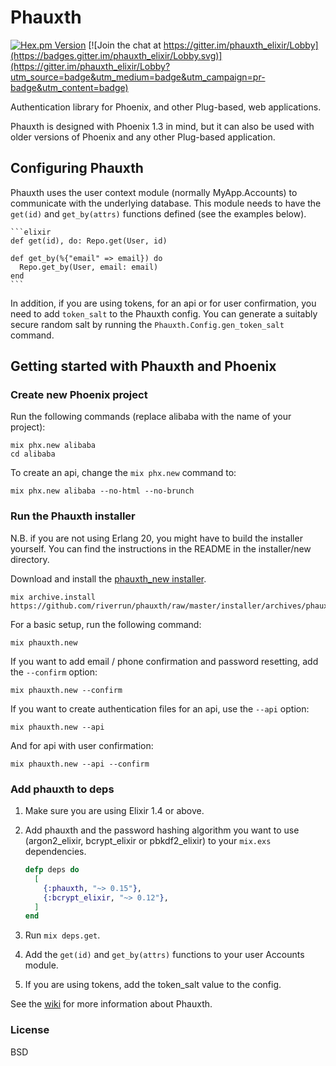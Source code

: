 # Phauxth

[![Hex.pm Version](http://img.shields.io/hexpm/v/phauxth.svg)](https://hex.pm/packages/phauxth)
[![Join the chat at https://gitter.im/phauxth_elixir/Lobby](https://badges.gitter.im/phauxth_elixir/Lobby.svg)](https://gitter.im/phauxth_elixir/Lobby?utm_source=badge&utm_medium=badge&utm_campaign=pr-badge&utm_content=badge)

Authentication library for Phoenix, and other Plug-based, web applications.

Phauxth is designed with Phoenix 1.3 in mind, but it can also be used with
older versions of Phoenix and any other Plug-based application.

## Configuring Phauxth

Phauxth uses the user context module (normally MyApp.Accounts) to communicate
with the underlying database. This module needs to have the `get(id)` and
`get_by(attrs)` functions defined (see the examples below).

    ```elixir
    def get(id), do: Repo.get(User, id)

    def get_by(%{"email" => email}) do
      Repo.get_by(User, email: email)
    end
    ```

In addition, if you are using tokens, for an api or for user confirmation,
you need to add `token_salt` to the Phauxth config. You can generate a
suitably secure random salt by running the `Phauxth.Config.gen_token_salt`
command.

## Getting started with Phauxth and Phoenix

### Create new Phoenix project

Run the following commands (replace alibaba with the name of your project):

    mix phx.new alibaba
    cd alibaba

To create an api, change the `mix phx.new` command to:

    mix phx.new alibaba --no-html --no-brunch

### Run the Phauxth installer

N.B. if you are not using Erlang 20, you might have to build the installer
yourself. You can find the instructions in the README in the installer/new
directory.

Download and install the [phauxth_new installer](https://github.com/riverrun/phauxth/raw/master/installer/archives/phauxth_new.ez).

    mix archive.install https://github.com/riverrun/phauxth/raw/master/installer/archives/phauxth_new.ez

For a basic setup, run the following command:

    mix phauxth.new

If you want to add email / phone confirmation and password resetting, add the `--confirm` option:

    mix phauxth.new --confirm

If you want to create authentication files for an api, use the `--api` option:

    mix phauxth.new --api

And for api with user confirmation:

    mix phauxth.new --api --confirm

### Add phauxth to deps

1. Make sure you are using Elixir 1.4 or above.

2. Add phauxth and the password hashing algorithm you want to use
(argon2_elixir, bcrypt_elixir or pbkdf2_elixir) to your `mix.exs` dependencies.

    ```elixir
    defp deps do
      [
        {:phauxth, "~> 0.15"},
        {:bcrypt_elixir, "~> 0.12"},
      ]
    end
    ```

3. Run `mix deps.get`.

4. Add the `get(id)` and `get_by(attrs)` functions to your user Accounts module.

5. If you are using tokens, add the token_salt value to the config.

See the [wiki](https://github.com/riverrun/phauxth/wiki) for more
information about Phauxth.

### License

BSD
